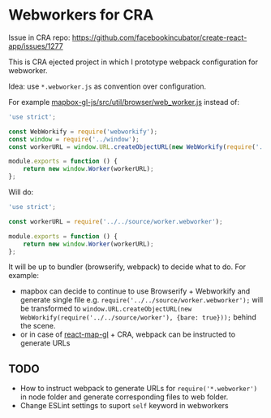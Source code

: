 # Webworkers for CRA

Issue in CRA repo: https://github.com/facebookincubator/create-react-app/issues/1277

This is CRA ejected project in which I prototype webpack configuration for webworker.

Idea: use `*.webworker.js` as convention over configuration.

For example [mapbox-gl-js/src/util/browser/web_worker.js](https://github.com/mapbox/mapbox-gl-js/blob/b9e10b939c6a3fe5d7ecac209f751b4871970ede/src/util/browser/web_worker.js) instead of:

```js
'use strict';

const WebWorkify = require('webworkify');
const window = require('../window');
const workerURL = window.URL.createObjectURL(new WebWorkify(require('../../source/worker'), {bare: true}));

module.exports = function () {
    return new window.Worker(workerURL);
};
```

Will do:
```js
'use strict';

const workerURL = require('../../source/worker.webworker');

module.exports = function () {
    return new window.Worker(workerURL);
};
```

It will be up to bundler (browserify, webpack) to decide what to do. For example:
 - mapbox can decide to continue to use Browserify + Webworkify and generate single file e.g. `require('../../source/worker.webworker');` will be transformed to `window.URL.createObjectURL(new WebWorkify(require('../../source/worker'), {bare: true}));` behind the scene.
 - or in case of [react-map-gl](https://github.com/uber/react-map-gl) + CRA, webpack can be instructed to generate URLs

## TODO

- How to instruct webpack to generate URLs for `require('*.webworker')` in node folder and generate corresponding files to web folder.
- Change ESLint settings to suport `self` keyword in webworkers
